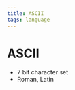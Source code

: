 ```yaml
---
title: ASCII
tags: language
---
```


# ASCII
- 7 bit character set
- Roman, Latin







































































